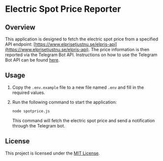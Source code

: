 # Electric Spot Price Reporter

## Overview

This application is designed to fetch the electric spot price from a specified API endpoint: [https://www.elprisetjustnu.se/elpris-api](https://www.elprisetjustnu.se/elpris-api). The price information is then reported via the Telegram Bot API. Instructions on how to use the Telegram Bot API can be found [here](https://dev.to/climentea/push-notifications-from-server-with-telegram-bot-api-32b3).

## Usage

1. Copy the `.env.example` file to a new file named `.env` and fill in the required values.
2. Run the following command to start the application:

   ```bash
   node spotprice.js
   ```

   This command will fetch the electric spot price and send a notification through the Telegram bot.

## License

This project is licensed under the [MIT License](LICENSE).